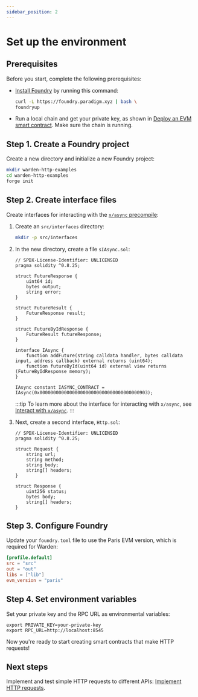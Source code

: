 ```yaml
---
sidebar_position: 2
---
```


#  Set up the environment

## Prerequisites

Before you start, complete the following prerequisites:

- [Install Foundry](https://book.getfoundry.sh/getting-started/installation) by running this command:

   ```bash
   curl -L https://foundry.paradigm.xyz | bash \ 
   foundryup
   ```

- Run a local chain and get your private key, as shown in [Deploy an EVM smart contract](../../deploy-smart-contracts-on-warden/deploy-an-evm-contract#1-prepare-the-chain). Make sure the chain is running.


## Step 1. Create a Foundry project

Create a new directory and initialize a new Foundry project:

```bash
mkdir warden-http-examples
cd warden-http-examples
forge init
```

## Step 2. Create interface files

Create interfaces for interacting with the [`x/async` precompile](../../precompiles/x-async):

1. Create an `src/interfaces` directory:
   
   ```bash
   mkdir -p src/interfaces
   ```

2. In the new directory, create a file `sIAsync.sol`:

   ```solidity title="warden-http-examples/src/interfaces/IAsync.sol"
   // SPDX-License-Identifier: UNLICENSED
   pragma solidity ^0.8.25;
   
   struct FutureResponse {
       uint64 id;
       bytes output;
       string error;
   }
   
   struct FutureResult {
       FutureResponse result;
   }
   
   struct FutureByIdResponse {
       FutureResult futureResponse;
   }
   
   interface IAsync {
       function addFuture(string calldata handler, bytes calldata input, address callback) external returns (uint64);
       function futureById(uint64 id) external view returns (FutureByIdResponse memory);
   }
   
   IAsync constant IASYNC_CONTRACT = IAsync(0x0000000000000000000000000000000000000903);
   ```

   :::tip
   To learn more about the interface for interacting with `x/async`, see [Interact with `x/async`](../../interact-with-warden-modules/interact-with-x-async).
   :::
   
3. Next, create a second interface, `Http.sol`:
   
   ```solidity title="warden-http-examples/src/interfaces/Http.sol"
   // SPDX-License-Identifier: UNLICENSED
   pragma solidity ^0.8.25;
   
   struct Request {
       string url;
       string method;
       string body;
       string[] headers;
   }
   
   struct Response {
       uint256 status;
       bytes body;
       string[] headers;
   }
   ```

## Step 3. Configure Foundry

Update your `foundry.toml` file to use the Paris EVM version, which is required for Warden:

```toml
[profile.default]
src = "src"
out = "out"
libs = ["lib"]
evm_version = "paris"
```

## Step 4. Set environment variables

Set your private key and the RPC URL as environmental variables:

```
export PRIVATE_KEY=your-private-key
export RPC_URL=http://localhost:8545
```

Now you're ready to start creating smart contracts that make HTTP requests!

## Next steps

Implement and test simple HTTP requests to different APIs: [Implement HTTP requests](implement-http-requests). 
